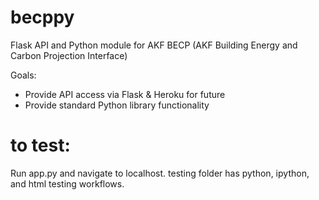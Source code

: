 # becppy

Flask API and Python module for AKF BECP (AKF Building Energy and Carbon Projection Interface)

Goals:

- Provide API access via Flask & Heroku for future
- Provide standard Python library functionality

# to test:

Run app.py and navigate to localhost. testing folder has python, ipython, and html testing workflows.
